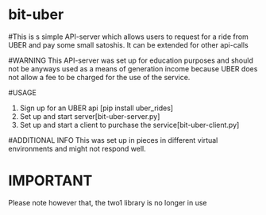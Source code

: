 # bit-uber

#This is s simple API-server which allows users to request for a ride from UBER and pay some small satoshis. It can be extended for other api-calls


#WARNING
This API-server was set up for education purposes and should not be anyways used as a means of generation income because UBER does not allow a fee to be charged for the use of the service.


#USAGE
1. Sign up for an UBER api [pip install uber_rides]
2. Set up and start server[bit-uber-server.py]
3. Set up and start a client to purchase the service[bit-uber-client.py]


#ADDITIONAL INFO
This was set up in pieces in different virtual environments and might not respond well.


# IMPORTANT
Please note however that, the two1 library is no longer in use

